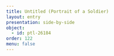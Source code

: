 ```yaml
---
title: Untitled (Portrait of a Soldier)
layout: entry
presentation: side-by-side
object:
  - id: ptl-26184
order: 122
menu: false
---
```








